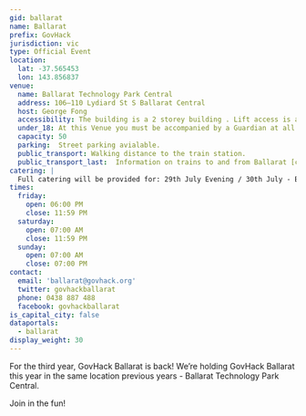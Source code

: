 ```yaml
---
gid: ballarat
name: Ballarat
prefix: GovHack
jurisdiction: vic
type: Official Event
location:
  lat: -37.565453
  lon: 143.856837
venue:
  name: Ballarat Technology Park Central
  address: 106–110 Lydiard St S Ballarat Central   
  host: George Fong
  accessibility: The building is a 2 storey building . Lift access is available.
  under_18: At this Venue you must be accompanied by a Guardian at all times.
  capacity: 50
  parking:  Street parking avialable.
  public_transport: Walking distance to the train station.
  public_transport_last:  Information on trains to and from Ballarat [can be found here](https://www.vline.com.au/getattachment/1fefdccd-25e5-48f8-a58d-b5c042baf67d/Ballarat-Timetable)
catering: | 
  Full catering will be provided for: 29th July Evening / 30th July - Breakfast, Lunch, Supper / 31st July - Breakfast, Lunch, Supper / Coffee, soft drinks and snacks will be available in between. 
times:
  friday:
    open: 06:00 PM
    close: 11:59 PM
  saturday:
    open: 07:00 AM
    close: 11:59 PM
  sunday:
    open: 07:00 AM
    close: 07:00 PM
contact:
  email: 'ballarat@govhack.org'
  twitter: govhackballarat
  phone: 0438 887 488
  facebook: govhackballarat
is_capital_city: false
dataportals:
  - ballarat
display_weight: 30
---
```


For the third year, GovHack Ballarat is back! We’re holding GovHack Ballarat this year in the same location previous years - Ballarat Technology Park Central.

Join in the fun!   